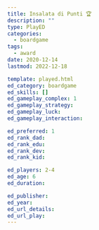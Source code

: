 ```yaml
---
title: Insalata di Punti 🏆
description: ""
type: PlayED
categories:
  - boardgame
tags:
  - award
date: 2020-12-14
lastmod: 2022-12-18

template: played.html
ed_category: boardgame
ed_skills: []
ed_gameplay_complex: 1
ed_gameplay_strategy: 
ed_gameplay_luck: 
ed_gameplay_interaction: 

ed_preferred: 1
ed_rank_dad: 
ed_rank_edu: 
ed_rank_dev: 
ed_rank_kid: 

ed_players: 2-4
ed_age: 6
ed_duration: 

ed_publisher: 
ed_year: 
ed_url_details: 
ed_url_play: 
---
```

